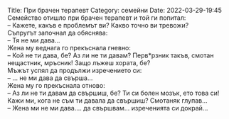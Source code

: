 Title: При брачен терапевт
Category: семейни
Date: 2022-03-29-19:45
Семейство отишло при брачен терапевт и той ги попитал:  
– Кажете, какъв е проблемът ви? Какво точно ви тревожи?  
Съпругът започнал да обяснява:  
– Тя не ми дава...  
Жена му веднага го прекъснала гневно:  
– Кой не ти дава, бе? Аз ли не ти давам? Перв*рзник такъв, смотан нещастник, мръсник! Защо лъжеш хората, бе?  
Мъжът успял да продължи изречението си:  
– &#8230; не ми дава да свърша...  
Жена му го прекъснала отново:  
– Аз ли не ти давам да свършиш, бе? Ти си болен мозък, ето това си! Кажи ми, кога не съм ти давала да свършиш? Смотаняк глупав...  
– Жена ми не ми дава.... да свършвам... изреченията си докрай...